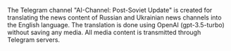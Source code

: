 
The Telegram channel "AI-Channel: Post-Soviet Update" is created for translating the news content of Russian and Ukrainian news channels into the English language. The translation is done using OpenAI (gpt-3.5-turbo) without saving any media. All media content is transmitted through Telegram servers.
